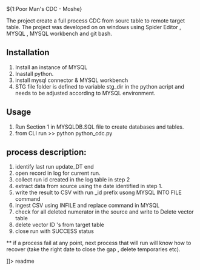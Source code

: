<snippet>
  <content><![CDATA[

# ${1:Poor Man's CDC - Moshe}
The project create a full process CDC from sourc table to remote target table.
The project was developed on on windows using Spider Editor , MYSQL , MYSQL workbench and git bash.

## Installation
1. Install an instance of MYSQL
2. Inastall python.
3. install mysql connector & MYSQL workbench
4. STG file folder is defined to variable stg_dir in the python acript and needs to be adjusted according to  MYSQL environment.

## Usage
1. Run Section 1 in MYSQLDB.SQL file to create databases and tables.
2. from CLI run  >> python python_cdc.py

## process description:
1. identify last run update_DT end 
2. open record in log for current run.
3. collect run id created in the log table in step 2
4. extract data from source using the date identified in step 1.
5. write the result to CSV  with run _id prefix  usong MYSQL INTO FILE command
6. ingest CSV  using  INFILE  and replace command in MYSQL
7. check for all deleted numerator in the source and write to Delete vector table
8. delete vector ID 's from target table
9. close run with SUCCESS status

** if a process fail at any point, next process that will run will know how to recover (take the right date to close the gap , delete temporaries etc). 


]]></content>
  <tabTrigger>readme</tabTrigger>
</snippet>